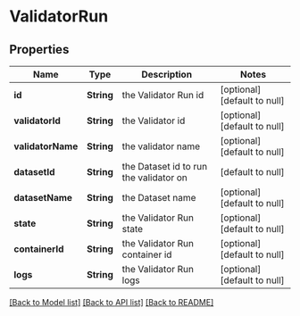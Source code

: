 # ValidatorRun
## Properties

Name | Type | Description | Notes
------------ | ------------- | ------------- | -------------
**id** | **String** | the Validator Run id | [optional] [default to null]
**validatorId** | **String** | the Validator id | [optional] [default to null]
**validatorName** | **String** | the validator name | [optional] [default to null]
**datasetId** | **String** | the Dataset id to run the validator on | [default to null]
**datasetName** | **String** | the Dataset name | [optional] [default to null]
**state** | **String** | the Validator Run state | [optional] [default to null]
**containerId** | **String** | the Validator Run container id | [optional] [default to null]
**logs** | **String** | the Validator Run logs | [optional] [default to null]

[[Back to Model list]](../README.md#documentation-for-models) [[Back to API list]](../README.md#documentation-for-api-endpoints) [[Back to README]](../README.md)

